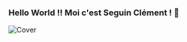 ### Hello World !! Moi c'est Seguin Clément ! 👋

![Cover](https://github.com/ClementS03/ClementS03/tree/master/img)
